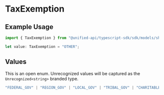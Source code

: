 # TaxExemption

## Example Usage

```typescript
import { TaxExemption } from "@unified-api/typescript-sdk/sdk/models/shared";

let value: TaxExemption = "OTHER";
```

## Values

This is an open enum. Unrecognized values will be captured as the `Unrecognized<string>` branded type.

```typescript
"FEDERAL_GOV" | "REGION_GOV" | "LOCAL_GOV" | "TRIBAL_GOV" | "CHARITABLE_ORG" | "RELIGIOUS_ORG" | "EDUCATIONAL_ORG" | "MEDICAL_ORG" | "RESALE" | "FOREIGN" | "OTHER" | Unrecognized<string>
```